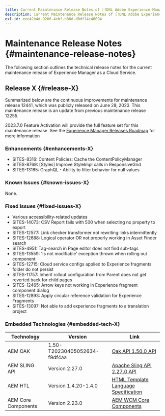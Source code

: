 ```yaml
---
title: Current Maintenance Release Notes of [!DNL Adobe Experience Manager] as a Cloud Service.
description: Current Maintenance Release Notes of [!DNL Adobe Experience Manager] as a Cloud Service.
exl-id: eee42b4d-9206-4ebf-b88d-d8df14c46094
---
```

# Maintenance Release Notes {#maintenance-release-notes}

The following section outlines the technical release notes for the current maintenance release of Experience Manager as a Cloud Service.

## Release X {#release-X}
 
Summarized below are the continuous improvements for maintenance release 12441, which was publicly released on June 28, 2023. This maintenance release is an update from previous maintenance release 12255.

2023.7.0 Feature Activation will provide the full feature set for this maintenance release. See the [Experience Manager Releases Roadmap](https://experienceleague.adobe.com/docs/experience-manager-release-information/aem-release-updates/update-releases-roadmap.html) for more information

### Enhancements {#enhancements-X}

- SITES-8316: Content Policies: Cache the ContentPolicyManager
- SITES-8769: [Styles] Improve StyleImpl calls in ResponsiveGrid
- SITES-13165: GraphQL - Ability to filter behavior for null values

### Known Issues {#known-issues-X}

None.

### Fixed Issues {#fixed-issues-X}

- Various accessibility-related updates
- SITES-14073: CSV Report fails with 500 when selecting no property to export
- SITES-12577: Link checker transformer not rewriting links intermittently 
- SITES-12688: Logical operator OR not properly working in Asset Finder search
- SITES-4951: Tag-search in Page editor does not find sub-tags
- SITES-13559: 'Is not modifiable' exception thrown when rolling out component
- SITES-12715: Cloud service configs applied to Experience fragments folder do not persist
- SITES-11757: Inherit rollout configuration from Parent does not get reverted back for child pages
- SITES-12465: Arrow keys not working in Experience fragment component dialog
- SITES-12893: Apply circular reference validation for Experience Fragments
- SITES-13097: Not able to add experience fragments to a translation project

### Embedded Technologies {#embedded-tech-X}

|Technology|Version|Link|
|---|---|---|
|AEM OAK |1.50-T20230405052634-f9df4aa|[Oak API 1.50.0 API](https://www.javadoc.io/doc/org.apache.jackrabbit/oak-api/1.50.0/index.html)| 
|AEM SLING API |Version 2.27.0 |[Apache Sling API 2.27.0 API](https://www.javadoc.io/doc/org.apache.sling/org.apache.sling.api/latest/index.html)|
|AEM HTL|Version 1.4.20-1.4.0 |[HTML Template Language Specification](https://github.com/adobe/htl-spec)|
|AEM Core Components|Version 2.23.0|[AEM WCM Core Components](https://github.com/adobe/aem-core-wcm-components)|
